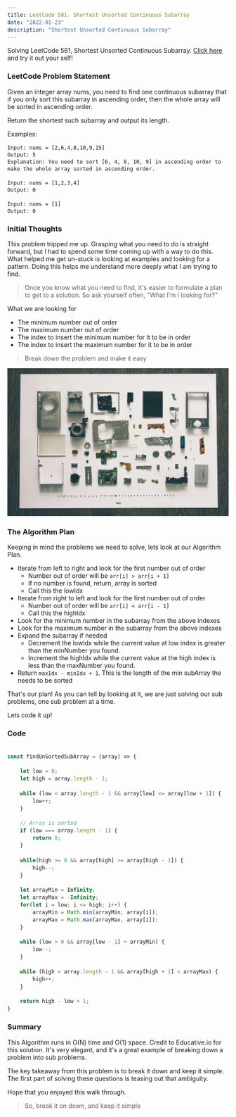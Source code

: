 ```yaml
---
title: LeetCode 581. Shortest Unsorted Continuous Subarray
date: "2022-01-23"
description: "Shortest Unsorted Continuous Subarray"
---
```


Solving LeetCode 581, Shortest Unsorted Continuous Subarray. [Click here](https://leetcode.com/problems/shortest-unsorted-continuous-subarray/) and try it out your self!

### LeetCode Problem Statement
Given an integer array nums, you need to find one continuous subarray that if you only sort this subarray in ascending order, then the whole array will be sorted in ascending order.

Return the shortest such subarray and output its length.

Examples:

```
Input: nums = [2,6,4,8,10,9,15]
Output: 5
Explanation: You need to sort [6, 4, 8, 10, 9] in ascending order to make the whole array sorted in ascending order.

Input: nums = [1,2,3,4]
Output: 0

Input: nums = [1]
Output: 0
```

### Initial Thoughts 

This problem tripped me up. Grasping what you need to do is straight forward, but I had to spend some time coming up with a way to do this. What helped me get un-stuck is looking at examples and looking for a pattern. Doing this helps me understand more deeply what I am trying to find.

> Once you know what you need to find, it's easier to formulate a plan to get to a solution. So ask yourself often, "What I'm I looking for?"


What we are looking for
* The minimum number out of order
* The maximum number out of order
* The index to insert the minimum number for it to be in order
* The index to insert the maximum number for it to be in order

> Break down the problem and make it easy

![](camara-pieces.jpg)


### The Algorithm Plan

Keeping in mind the problems we need to solve, lets look at our Algorithm Plan.

* Iterate from left to right and look for the first number out of order
  * Number out of order will be ```arr[i] > arr[i + 1]```
  * If no number is found, return, array is sorted
  * Call this the lowIdx
* Iterate from right to left and look for the first number out of order
  * Number out of order will be ```arr[i] < arr[i - 1]```
  * Call this the highIdx
* Look for the minimum number in the subarray from the above indexes
* Look for the maximum number in the subarray from the above indexes
* Expand the subarray if needed
  * Decrement the lowIdx while the current value at low index is greater than the minNumber you found.
  * Increment the highIdx while the current value at the high index is less than the maxNumber you found.
* Return ```maxIdx - minIdx + 1```. This is the length of the min subArray the needs to be sorted

That's our plan! As you can tell by looking at it, we are just solving our sub problems, one sub problem at a time. 

Lets code it up!

### Code

```javascript

const findUnSortedSubArray = (array) => {

    let low = 0;
    let high = array.length - 1;

    while (low < array.length - 1 && array[low] <= array[low + 1]) {
        low++;
    }

    // Array is sorted
    if (low === array.length - 1) {
        return 0;
    }

    while(high >= 0 && array[high] >= array[high - 1]) {
        high--;
    }

    let arrayMin = Infinity;
    let arrayMax = -Infinity;
    for(let i = low; i <= high; i++) {
        arrayMin = Math.min(arrayMin, array[i]);
        arrayMax = Math.max(arrayMax, array[i]);
    }

    while (low > 0 && array[low - 1] > arrayMin) {
        low--;
    }

    while (high < array.length - 1 && array[high + 1] < arrayMax) {
        high++;
    }

    return high - low + 1;    
}

```

### Summary

This Algorithm runs in O(N) time and O(1) space. Credit to Educative.io for this solution. It's very elegant, and it's a great example of breaking down a problem into sub problems.

The key takeaway from this problem is to break it down and keep it simple. The first part of solving these questions is teasing out that ambiguity. 

Hope that you enjoyed this walk through. 

> So, break it on down, and keep it simple




